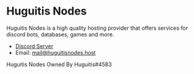 # Huguitis Nodes
Huguitis Nodes is a high quality hosting provider that offers services for discord bots, databases, games and more.

- [Discord Server](https://discord.gg/CVbPZRt9yG)
- Email: mail@huguitisnodes.host

Huguitis Nodes Owned By Huguitis#4583
